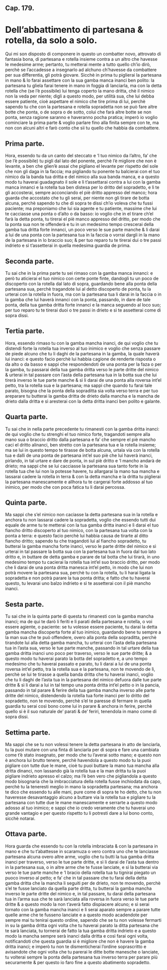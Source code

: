 ## Cap. 179.

# Dell’abbattimento di partesana & rotella, da solo a solo.

Qui mi son disposto di componere in questo un combatter novo, attrovato di fantasia bona, di partesana e rotella insieme contra a un altro che havesse le medesime arme; pertanto, tu metterai mente a tutto quello ch’io dirò, perchè se l’accadesse a insegnarlo ad alchuno ch’havesse da combattere per sua differentia, gli potrà giovare. Sicchè in prima tu piglierai la partesana in mano & lo farai assettare con la sua gamba manca inanci ben polito: la partesana tu gliela farai tenere in mano in foggia di lanciarla, ma con la detta rotella che (se l’è possibile) lui tenga coperto la mano dritta, chè il nimico non la veda per niente; digli a questo modo, per utilità sua, che lui debba essere patiente, cioè aspettare el nimico che tire prima di lui, perchè sapendo tu che con la partesana e rotella sopradetta non se può fare altre botte che ponta, o de sopra o de sotto, colui che farà altre botte se non ponta, senza ragione saranno e haveranno pocha pratica; imperò io voglio cominciare la prima parte & voglio parlare fino alla finita sempre con te, ma non con alcuni altri e farò conto che sii tu quello che habbia da combattere.

## Prima parte.

Hora, essendo tu da un canto del steccato e ‘l tuo nimico da l’altro, fa’ che (se l’è possibile) tu pigli dal lato del ponente, perchè l’è migliore che non è levante, a ben che glien’è assai che pigliano el levante per rispetto del sole che non gli daga in la faccia; ma pigliando tu ponente tu balcierai con el tuo nimico da la banda tua dritta e del nimico alla sua banda manca, e a questo modo tu haverai guadagnato il sole e lì t’assettarai contra a lui con la gamba manca innanci e la rotella tua ben distesa per lo dritto del sopradetto, e lì te gli accosterai, sempre acconciando el piè dritto appresso del manco; hora guarda che accostato che tu gli serai, per niente non gli tirare de botta alcuna, perchè sapendo tu che di sopra te dissi ch’io voleva che tu fussi paciente; ma preponiamo che lui sia agente e tu patiente, massime che lui te cacciasse una ponta o d’alto o da basso: io voglio che in el tirare ch’el farà la detta ponta, tu tirerai el piè manco appresso del dritto, per modo che la ponta sua non te offenderà e tu in un medesimo tempo crescerai della gamba tua dritta forte innanci, un poco verso le sue parte manche & li darai a lui de una ponta con la partesana tua in la faccia o vorrai dargli in la mano de la partesana in lo braccio suo; & per tuo reparo tu te tirerai dui o tre passi indrieto e sì t’assetterai in quella medesima guardia de prima.

## Seconda parte.

Tu sai che in la prima parte tu sei rimaso con la gamba manca innanci: e però tu aticierai el tuo nimico con certe ponte finte, dandogli tu un poco de discoperto con la rotella dal lato di sopra, guardando bene alla ponta della partesana sua, perchè tragandote lui al detto discoperto de ponta, tu la urterai con la rotella in fuora, ma con la partesana tua li darai in la faccia o in la gamba che lui haverà innanci con la ponta, passando, in dare de tale ponta, della tua gamba dritta forte innanci e la manca seguendo al loco suo; per tuo reparo tu te tirerai duoi o tre passi in drieto e sì te assetterai come di sopra dissi.

## Tertia parte.

Hora, essendo rimaso tu con la gamba mancha inanci, de qui voglio che tu distendi forte la rotella tua inverso al tuo inimico e voglio che senza passare de piede alcuno che tu li daghi de la partesana in la gamba, la quale haverà lui inanci: e questo facio perchè lui habbia cagione de renderte risposta o da alto o da basso e sappi che respondendoti de una ponta per la faza o per la gamba, tu passarai della tua gamba dritta verso le parte dritte del nimico & urterai in tal passare con l’asta della partesana tua in la botta sua che lui tirerà inverso le tue parte manche & sì li darai de una ponta alla roversa int’el petto, tra la rotella sua e la partesana; ma sappi che quando tu farai tale parato, bisogna che la ponta della sopraditta sia volta verso terra e per tuo areparare tu butterai la gamba dritta de drieto dalla mancha e la mancha de drieto dalla dritta e sì aresterai con la detta dritta inanci ben polito e galante.

## Quarta parte.

Tu sai che in nella parte precedente tu rimanesti con la gamba dritta inanci: de qui voglio che tu strenghi el tuo nimico forte, tragandoti sempre alla mano sua o braccio dritto dalla partesana e fa’ che sempre el piè mancho caci el dritto alinanci, ben stretto con la partesana tua e la rotella insieme; ma se lui in questo tempo te tirasse de botta alcuna, urtala via con la rotella tua e dalli de una ponta de partesana int’el suo piè che lui haverà inanci, pirlando, in tal urtare e dare de ponta, in sul piè dritto e ‘l mancho andarà de drieto; ma sappi che se lui cacciasse la partesana sua tanto forte in la rotella tua che lui non la potesse havere, tu allargarai la mano tua mancha e lassarai cadere la rotella in terra & con la detta mancha e la dritta tu piglierai la partesana manescamente e allhora tu te cargerai forte addosso al tuo inimico, per modo che con poca fatica tu li darai percossa.

## Quinta parte.

Ma sappi che s’el nimico non caciasse la detta partesana sua in la rotella e anchora tu non lassarai cadere la sopradetta, voglio che essendo tutti dui equale de arme tu te metterai con la tua gamba dritta inanci e lì darai el tuo fiancho dritto discoperto al tuo nimico, con la partesana tua volta con la ponta a terra: e questo facio perchè lui habbia causa de tirarte al ditto fiancho dritto; sapendo tu che tragandoti lui al fiancho sopradetto, tu butterai la gamba mancha forte inanci, verso le parte dritte del nimico e sì urterai in tal passare la botta sua con la partesana tua in fuora dal tuo lato dritto e, in buttare de detta gamba e parare de tal botta che lui tirarà, in uno medesimo tempo tu cacierai la rotella tua int’el suo braccio dritto, per modo che li darai de una ponta dritta manesca int’el petto, in modo che lui non potrà movere la partesana sua, perchè tu con la rotella, tu li harai ligata la sopradetta e non potrà parare la tua ponta dritta; e fatto che tu haverai questo, tu levarai uno balzo indrieto e sì te assetterai con il piè mancho inanci.

## Sesta parte.

Tu sai che in la quinta parte di questa tu rimanesti con la gamba mancha inanci; ma de qui te darò li feriti e li parati della partesana e rotella, o voi essere agiente, o paciente: se tu volesse essere paciente, tu darai la detta gamba mancha discoperta forte al tuo inimico, guardando bene tu sempre a la man sua che te può offendere, overo alla ponta della sopraditta, perchè tirandote lui alla detta gamba mancha, tu urterai con l’asta della partesana tua in l’asta sua, verso le tue parte manche, passando in tal urtare della tua gamba dritta inanci uno poco per traverso, verso le sue parte dritte; & a questo modo tu haverai parato la botta del sopradetto e, a uno tempo medesimo che tu haverai passato e parato, tu li darai a lui de una ponta roversa int’el petto, tra la rotella sua e la partesana, non te movendo de lì, perchè se lui te tirasse a quella banda dritta che tu haverai inanci, voglio che tu li daghi de l’asta tua in la partesana del nimico defuora dalle tue parte dritte & sì li darai a lui in tal tempo una ponta dritta int’el petto o in la pancia, passando in tal parare & ferire della tua gamba mancha inverso alle parte dritte del nimico, distendendo la rotella tua forte inanci per lo dritto del sopradetto, non te movendo, perchè s’el te paresse di fermare in quella guardia tu serai così bono come lui in parare & anchora in ferire, perchè quello si è il suo naturale de’ parati & de’ feriri, tenendola in mano come di sopra dissi.

## Settima parte.

Ma sappi che se tu non volessi tenere la detta partesana in atto de lanciarla, tu la puoi mutare con una finta di lanciarla per di sopra e fare una cambiata come t’è stato insegnato, per modo che tu l’averai sotto mano; e questo non è anchora lui brutto tenere, perchè havendola a questo modo tu la puoi pigliare con tutte due le mane, cioè tu puoi buttare la mano tua mancha alla dritta dinanci, non lassando già la rotella tua e la man dritta tu la puoi pigliare indrieto apresso el calzo; ma l’è ben vero che pigliandola a questo modo bisognaria che la imbracciatura della rotella fusse inchiodata da capo, perchè tu la teneresti meglio in mano la sopradetta partesana; ma anchora te dico che essendo tu alle mani, pure come di sopra te ho detto, che tu non haveresse desavantaggio alcuno a buttare via la rotella tua e pigliare tu la partesana con tutte due le mane manescamente e serrarte a questo modo adosso al tuo inimico; e sappi che io credo veramente che tu haverai uno grande vantagio e per questo rispetto tu li potresti dare a lui bono conto, sicchè notarai.

## Ottava parte.

Hora guarda che essendo tu con la rotella imbraciata & con la partesana in mano e che tu t’abattesse in scaramuza o vero contra uno che te lanciasse partesana alcuna overo altre arme, voglio che tu butti la tua gamba dritta inanci per traverso, verso le tue parte dritte, e sì li darai de l’asta tua dentro in la partesana sua, o in altre arme che te fusse lanciate, e sì la butterai via verso le tue parte manche e ‘l bracio della rotella tua tu tignirai piegato un puoco inverso al petto; e fa’ che in tal passare che tu farai della detta gamba dritta che la mancha li seguiti per de drieto, non te movendo, perchè s’el te fusse lanciato da quella parte dritta, tu butterai la gamba mancha inverso le parte dritte del nimico e, in tal passare, tu darai della partesana tua in l’arma sua che te sarà lanciata alla roversa in fuora verso le tue parte dritte & a questo modo la non t’averà fatto dispiacere alcuno; e sì serai tornato con la gamba mancha inanci e lì serai aparato sempre a parare tutte quelle arme che te fusseno lanciate e a questo modo acadendote per sempre mai tu tenirai questo ordine, sapendo che se tu non volesse fermarti in su la gamba dritta ogni volta che tu haverai parato la ditta partesana che te sarà lanciata, tu tornerai de fatto la tua gamba dritta indrieto e a questo modo la mancha sempre serà inanci dalla dritta e così farai ogni volta, notificandoti che questa guardia si è migliore che non è havere la gamba dritta inanci; e imperò tu non te dismenticherai l’ordine soprascritto e avisandote che ogni volta che tu parerai le ditte botte manesche o lanciate, tu volterai sempre la ponta della partesana tua inverso terra per parare più securamente & per questo io faro fine a questo abatimento sopradetto.
